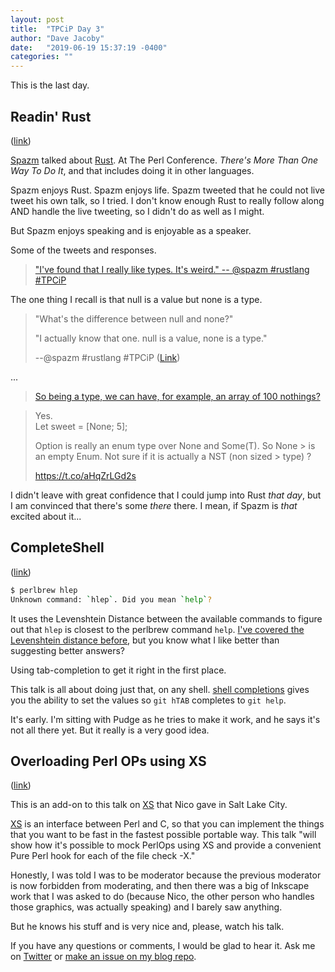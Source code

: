 ```yaml
---
layout: post
title:  "TPCiP Day 3"
author: "Dave Jacoby"
date:   "2019-06-19 15:37:19 -0400"
categories: ""
---
```


This is the last day.
 
## Readin' Rust

([link](https://www.youtube.com/user/yapcna/videos))

[Spazm](https://twitter.com/spazm) talked about [Rust](https://www.rust-lang.org/). At The Perl Conference. _There's More Than One Way To Do It_, and that includes doing it in other languages.

Spazm enjoys Rust. Spazm enjoys life. Spazm tweeted that he could not live tweet his own talk, so I tried. I don't know enough Rust to really follow along AND handle the live tweeting, so I didn't do as well as I might.

But Spazm enjoys speaking and is enjoyable as a speaker.

Some of the tweets and responses.

> ["I've found that I really like types. It's weird." -- @spazm  #rustlang #TPCiP](https://twitter.com/JacobyDave/status/1141333845939302411?s=19)

The one thing I recall is that null is a value but none is a type.

> "What's the difference between null and none?"
> 
> "I actually know that one. null is a value, none is a type." 
> 
> --@spazm #rustlang #TPCiP ([Link](https://twitter.com/JacobyDave/status/1141337683287056387))

...

> [So being a type, we can have, for example, an array of 100 nothings?](https://twitter.com/JacobyDave/status/1141368617801531392)

> Yes.  
> Let sweet = [None; 5];
> 
> Option is really an enum type over None and Some(T).  So None > is an empty Enum.  Not sure if it is actually a NST (non sized > type) ?
> 
> https://t.co/aHqZrLGd2s

I didn't leave with great confidence that I could jump into Rust _that day_, but I am convinced that there's some _there_ there. I mean, if Spazm is _that_ excited about it...

## CompleteShell

([link](https://www.youtube.com/watch?v=11IkcJV_keo))

```bash
$ perlbrew hlep
Unknown command: `hlep`. Did you mean `help`?
```

It uses the Levenshtein Distance between the available commands to figure out that `hlep` is closest to the perlbrew command `help`. [I've covered the Levenshtein distance before]( https://varlogrant.blogspot.com/2016/11/graphs-are-not-that-scary.html), but you know what I like better than suggesting better answers?

Using tab-completion to get it right in the first place.

This talk is all about doing just that, on any shell. [shell completions](https://github.com/perlpunk/shell-completions) gives you the ability to set the values so `git hTAB` completes to `git help`.

It's early. I'm sitting with Pudge as he tries to make it work, and he says it's not all there yet. But it really is a very good idea.

## Overloading Perl OPs using XS

([link](https://www.youtube.com/watch?v=2YMWDjkVJ2g))

This is an add-on to this talk on [XS](https://www.youtube.com/watch?v=4rrcICCfxco) that Nico gave in Salt Lake City.

[XS](https://perldoc.perl.org/perlxs.html) is an interface between Perl and C, so that you can implement the things that you want to be fast in the fastest possible portable way. This talk "will show how it's possible to mock PerlOps using XS and provide a convenient Pure Perl hook for each of the file check -X."

Honestly, I was told I was to be moderator because the previous moderator is now forbidden from moderating, and then there was a big of Inkscape work that I was asked to do (because Nico, the other person who handles those graphics, was actually speaking) and I barely saw anything.

But he knows his stuff and is very nice and, please, watch his talk.

If you have any questions or comments, I would be glad to hear it. Ask me on [Twitter](https://twitter.com/jacobydave) or [make an issue on my blog repo](https://github.com/jacoby/jacoby.github.io).


